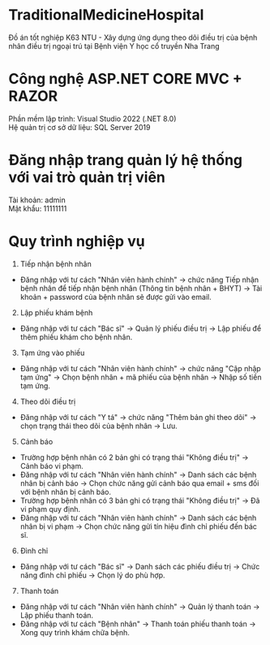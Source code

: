 # TraditionalMedicineHospital
Đồ án tốt nghiệp K63 NTU - Xây dựng ứng dụng theo dõi điều trị của bệnh nhân điều trị ngoại trú tại Bệnh viện Y học cổ truyền Nha Trang

# Công nghệ ASP.NET CORE MVC + RAZOR
Phần mềm lập trình: Visual Studio 2022 (.NET 8.0) <br>
Hệ quản trị cơ sở dữ liệu: SQL Server 2019

# Đăng nhập trang quản lý hệ thống với vai trò quản trị viên
Tài khoản: admin <br>
Mật khẩu: 11111111

# Quy trình nghiệp vụ
1. Tiếp nhận bệnh nhân
- Đăng nhập với tư cách "Nhân viên hành chính" -> chức năng Tiếp nhận bệnh nhân để tiếp nhận bệnh nhân (Thông tin bệnh nhân + BHYT) -> Tài khoản + password của bệnh nhân sẽ được gửi vào email.
2. Lập phiếu khám bệnh
- Đăng nhập với tư cách "Bác sĩ" -> Quản lý phiếu điều trị -> Lập phiếu để thêm phiếu khám cho bệnh nhân.
3. Tạm ứng vào phiếu
- Đăng nhập với tư cách "Nhân viên hành chính" -> chức năng "Cập nhập tạm ứng" -> Chọn bệnh nhân + mã phiếu của bệnh nhân -> Nhập số tiền tạm ứng.
4. Theo dõi điều trị
- Đăng nhập với tư cách "Y tá" -> chức năng "Thêm bản ghi theo dõi" -> chọn trạng thái theo dõi của bệnh nhân -> Lưu.
5. Cảnh báo
- Trường hợp bệnh nhân có 2 bản ghi có trạng thái "Không điều trị" -> Cảnh báo vi phạm.
- Đăng nhập với tư cách "Nhân viên hành chính" -> Danh sách các bệnh nhân bị cảnh báo -> Chọn chức năng gửi cảnh báo qua email + sms đối với bệnh nhân bị cảnh báo.
- Trường hợp bệnh nhân có 3 bản ghi có trạng thái "Không điều trị" -> Đã vi phạm quy định.
- Đăng nhập với tư cách "Nhân viên hành chính" -> Danh sách các bệnh nhân bị vi phạm -> Chọn chức năng gửi tín hiệu đình chỉ phiếu đến bác sĩ.
6. Đình chỉ
- Đăng nhập với tư cách "Bác sĩ" -> Danh sách các phiếu điều trị -> Chức năng đình chỉ phiếu -> Chọn lý do phù hợp.
7. Thanh toán
- Đăng nhập với tư cách "Nhân viên hành chính" -> Quản lý thanh toán -> Lập phiếu thanh toán.
- Đăng nhập với tư cách "Bệnh nhân" -> Thanh toán phiếu thanh toán -> Xong quy trình khám chữa bệnh.
